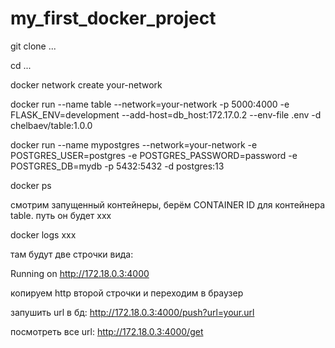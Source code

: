 # my_first_docker_project

git clone ...

cd ...

docker network create your-network

docker run --name table --network=your-network -p 5000:4000 -e FLASK_ENV=development --add-host=db_host:172.17.0.2 --env-file .env -d chelbaev/table:1.0.0

docker run --name mypostgres --network=your-network -e POSTGRES_USER=postgres -e POSTGRES_PASSWORD=password -e POSTGRES_DB=mydb -p 5432:5432 -d postgres:13

docker ps 

смотрим запущенный контейнеры, берём CONTAINER ID для контейнера table. путь он будет xxx

docker logs xxx

там будут две строчки вида:

Running on http://172.18.0.3:4000

копируем http второй строчки и переходим в браузер

запушить url в бд: http://172.18.0.3:4000/push?url=your.url

посмотреть все url: http://172.18.0.3:4000/get
